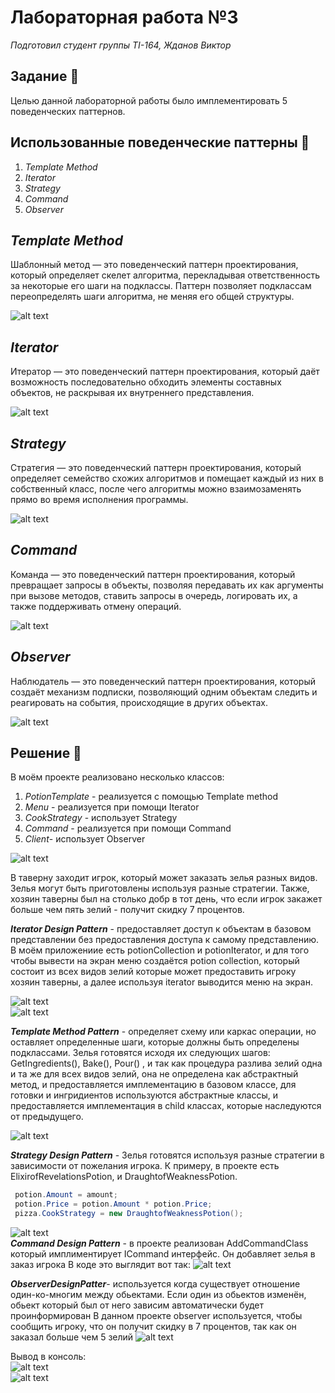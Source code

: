 # Лабораторная работа №3
_Подготовил студент группы TI-164, Жданов Виктор_

## Задание 💠
Целью данной лабораторной работы было имплементировать 5 поведенческих паттернов.

## Использованные поведенческие паттерны 📓
1. _Template Method_
2. _Iterator_
3. _Strategy_
4. _Command_
5. _Observer_

## _Template Method_
Шаблонный метод — это поведенческий паттерн проектирования, который определяет скелет алгоритма, перекладывая ответственность за некоторые его шаги на подклассы. Паттерн позволяет подклассам переопределять шаги алгоритма, не меняя его общей структуры.

![alt text](https://refactoring.guru/images/patterns/content/template-method/template-method.png "Logo Title Text 1")

## _Iterator_
Итератор — это поведенческий паттерн проектирования, который даёт возможность последовательно обходить элементы составных объектов, не раскрывая их внутреннего представления.

![alt text](https://refactoring.guru/images/patterns/content/iterator/iterator.png "Logo Title Text 1")

## _Strategy_
Стратегия — это поведенческий паттерн проектирования, который определяет семейство схожих алгоритмов и помещает каждый из них в собственный класс, после чего алгоритмы можно взаимозаменять прямо во время исполнения программы.

![alt text](https://refactoring.guru/images/patterns/content/strategy/strategy.png "Logo Title Text 1")

## _Command_
Команда — это поведенческий паттерн проектирования, который превращает запросы в объекты, позволяя передавать их как аргументы при вызове методов, ставить запросы в очередь, логировать их, а также поддерживать отмену операций.

![alt text](https://refactoring.guru/images/patterns/content/command/command.png "Logo Title Text 1")

## _Observer_
Наблюдатель — это поведенческий паттерн проектирования, который создаёт механизм подписки, позволяющий одним объектам следить и реагировать на события, происходящие в других объектах.

![alt text](https://refactoring.guru/images/patterns/content/observer/observer.png "Logo Title Text 1")

## Решение 📝
В моём проекте реализовано несколько классов:
1. _PotionTemplate_  - реализуется с помощью Template method
2. _Menu_ - реализуется при помощи Iterator
3. _CookStrategy_ - использует Strategy
4. _Command_ -  реализуется при помощи Command
5. _Client_- использует Observer 


![alt text](https://i.redd.it/1sv940xe861z.png "Logo Title Text 1")  

В таверну заходит игрок, который может заказать зелья разных видов. Зелья могут быть приготовлены используя разные стратегии. Также, хозяин таверны был на столько добр в тот день, что если игрок закажет больше чем пять зелий - получит скидку 7 процентов.

*__Iterator Design Pattern__* -  предоставляет доступ к объектам в базовом представлении без предоставления доступа к самому представлению. В моём приложениие есть potionCollection  и potionIterator, и для того чтобы вывести на экран меню создаётся potion collection, который состоит из всех видов зелий которые может предоставить игроку хозяин таверны, а далее используя iterator выводится меню на экран.

 ![alt text](screens/iterator.PNG "Logo Title Text 1")  
 ![alt text](screens/iterator2.PNG "Logo Title Text 1")

*__Template Method Pattern__* - определяет схему или каркас операции, но оставляет определенные шаги, которые должны быть определены подклассами.
Зелья готовятся исходя их следующих шагов: GetIngredients(), Bake(), Pour() , и так как процедура разлива зелий одна и та же для всех видов зелий, она не определена как абстрактный метод, и предоставляется имплементацию в базовом классе, для готовки и ингридиентов используются абстрактные классы, и предоставляется имплементация в child классах, которые наследуются от предыдущего. 

 ![alt text](screens/template.PNG "Logo Title Text 1")   
 
  *__Strategy Design Pattern__* - Зелья готовятся используя разные стратегии в зависимости от пожелания игрока. К примеру, в проекте есть ElixirofRevelationsPotion, и DraughtofWeaknessPotion. 
  
```csharp
 potion.Amount = amount;
 potion.Price = potion.Amount * potion.Price;
 pizza.CookStrategy = new DraughtofWeaknessPotion();
```
  ![alt text](screens/strategy.PNG "Logo Title Text 1")  
  *__Command Design Pattern__* - в проекте реализован AddCommandClass который имплиментирует ICommand интерфейс. Он добавляет зелья в заказ игрока
  В коде это выглядит вот так: 
    ![alt text](screens/command.PNG "Logo Title Text 1") 
    
   *__ObserverDesignPatter__*-  используется когда существует отношение один-ко-многим между обьектами. Если один из обьектов изменён, обьект который был от него зависим автоматически будет проинформирован
   В данном проекте observer используется, чтобы сообщить игроку, что он получит скидку в 7 процентов, так как он заказал больше чем 5 зелий
       ![alt text](screens/observer.PNG "Logo Title Text 1") 

Вывод в консоль:    
       ![alt text](screens/ex1.PNG "Logo Title Text 1")  
       ![alt text](screens/ex2.PNG "Logo Title Text 1") 


  
